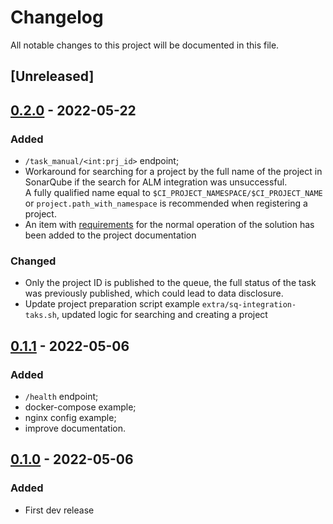 # Changelog

All notable changes to this project will be documented in this file.

## [Unreleased]

## [0.2.0](https://github.com/WoozyMasta/guassp/releases/tag/0.1.1) - 2022-05-22

### Added

* `/task_manual/<int:prj_id>` endpoint;
* Workaround for searching for a project by the full name of the project in
  SonarQube if the search for ALM integration was unsuccessful.  
  A fully qualified name equal to `$CI_PROJECT_NAMESPACE/$CI_PROJECT_NAME` or
  `project.path_with_namespace` is recommended when registering a project.
* An item with [requirements](README.md#requirements) for the normal operation
  of the solution has been added to the project documentation

### Changed

* Only the project ID is published to the queue, the full status of the task was
  previously published, which could lead to data disclosure.
* Update project preparation script example `extra/sq-integration-taks.sh`,
  updated logic for searching and creating a project

## [0.1.1](https://github.com/WoozyMasta/guassp/releases/tag/0.1.1) - 2022-05-06

### Added

* `/health` endpoint;
* docker-compose example;
* nginx config example;
* improve documentation.

## [0.1.0](https://github.com/WoozyMasta/guassp/releases/tag/0.1.0) - 2022-05-06

### Added

* First dev release
